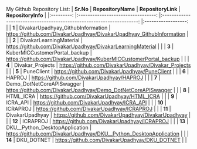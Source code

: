 My Github Repository List:
| **Sr.No** 	|         **RepositoryName**        	|                          **RepositoryLink**                          	| **RepositoryInfo** 	|
|:---------:	|:---------------------------------:	|:--------------------------------------------------------------------:	|:------------------:	|
|   **1**   	| DivakarUpadhyay_GithubInformation 	| https://github.com/DivakarUpadhyay/DivakarUpadhyay_GithubInformation 	|                    	|
|   **2**   	| DivakarLearningMaterial           	| https://github.com/DivakarUpadhyay/DivakarLearningMaterial           	|                    	|
|   **3**   	| KuberMICCustomerPortal_backup     	| https://github.com/DivakarUpadhyay/KuberMICCustomerPortal_backup     	|                    	|
|   **4**   	| Divakar_Projects                  	| https://github.com/DivakarUpadhyay/Divakar_Projects                  	|                    	|
|   **5**   	| PuneClient                        	| https://github.com/DivakarUpadhyay/PuneClient                        	|                    	|
|   **6**   	| HAPROJ                            	| https://github.com/DivakarUpadhyay/HAPROJ                            	|                    	|
|   **7**   	| Demo_DotNetCoreAPISwagger         	| https://github.com/DivakarUpadhyay/Demo_DotNetCoreAPISwagger         	|                    	|
|   **8**   	| HTML_ICRA                         	| https://github.com/DivakarUpadhyay/HTML_ICRA                         	|                    	|
|   **9**   	| ICRA_API                          	| https://github.com/DivakarUpadhyay/ICRA_API                          	|                    	|
|   **10**  	| ICRAPROJ                          	| https://github.com/DivakarUpadhyay/ICRAPROJ                          	|                    	|
|   **11**  	| DivakarUpadhyay                   	| https://github.com/DivakarUpadhyay/DivakarUpadhyay                   	|                    	|
|   **12**  	| ICRAPROJ                          	| https://github.com/DivakarUpadhyay/ICRAPROJ                          	|                    	|
|   **13**  	| DKU__Python_DesktopApplication    	| https://github.com/DivakarUpadhyay/DKU__Python_DesktopApplication    	|                    	|
|   **14**  	| DKU_DOTNET                        	| https://github.com/DivakarUpadhyay/DKU_DOTNET                        	|                    	|